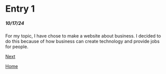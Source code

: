 # Entry 1
##### 10/17/24

For my topic, I have chose to make a website about business.
I decided to do this because of how business can create technology and provide jobs for people.

[Next](entry02.md)

[Home](../README.md)
